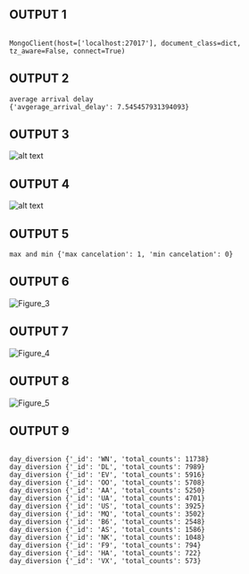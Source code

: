 
## OUTPUT 1
 
````

MongoClient(host=['localhost:27017'], document_class=dict, tz_aware=False, connect=True)

````

## OUTPUT 2
````
average arrival delay 
{'avgerage_arrival_delay': 7.545457931394093}

````
## OUTPUT 3


![alt text](![Figure_1](https://user-images.githubusercontent.com/30619186/199966150-0f114e7e-43ad-459f-bd7e-cf52cc6e1a6a.png))



## OUTPUT 4


![alt text](![Figure_2](https://user-images.githubusercontent.com/30619186/199966525-f343ce4d-1c9c-4948-b2fb-a8d5ee6a0421.png)
)



## OUTPUT 5

````
max and min {'max cancelation': 1, 'min cancelation': 0}

````


## OUTPUT 6


![Figure_3](https://user-images.githubusercontent.com/30619186/199966643-43725d25-d50a-40b4-a7f8-69121d103ccc.png)




## OUTPUT 7


![Figure_4](https://user-images.githubusercontent.com/30619186/199966711-f3803f4f-d78b-4f48-b206-ee087ba12671.png)




## OUTPUT 8


![Figure_5](https://user-images.githubusercontent.com/30619186/199966762-79844332-d948-4f7d-a72a-c11f7ae3b3bf.png)




## OUTPUT 9

````

day_diversion {'_id': 'WN', 'total_counts': 11738}
day_diversion {'_id': 'DL', 'total_counts': 7989}
day_diversion {'_id': 'EV', 'total_counts': 5916}
day_diversion {'_id': 'OO', 'total_counts': 5708}
day_diversion {'_id': 'AA', 'total_counts': 5250}
day_diversion {'_id': 'UA', 'total_counts': 4701}
day_diversion {'_id': 'US', 'total_counts': 3925}
day_diversion {'_id': 'MQ', 'total_counts': 3502}
day_diversion {'_id': 'B6', 'total_counts': 2548}
day_diversion {'_id': 'AS', 'total_counts': 1586}
day_diversion {'_id': 'NK', 'total_counts': 1048}
day_diversion {'_id': 'F9', 'total_counts': 794}
day_diversion {'_id': 'HA', 'total_counts': 722}
day_diversion {'_id': 'VX', 'total_counts': 573}

````
